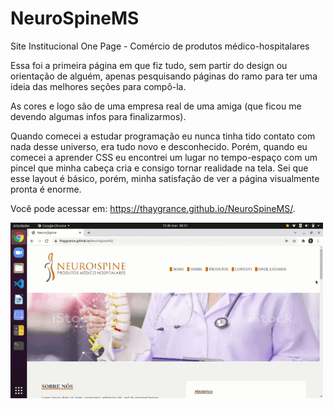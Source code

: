 # NeuroSpineMS
Site Institucional One Page - Comércio de produtos médico-hospitalares

Essa foi a primeira página em que fiz tudo, sem partir do design ou orientação de alguém, apenas pesquisando páginas do ramo para ter uma ideia das melhores seções para compô-la. 

As cores e logo são de uma empresa real de uma amiga (que ficou me devendo algumas infos para finalizarmos).

Quando comecei a estudar programação eu nunca tinha tido contato com nada desse universo, era tudo novo e desconhecido. Porém, quando eu comecei a aprender CSS eu encontrei um lugar no tempo-espaço com um pincel que minha cabeça cria e consigo tornar realidade na tela. Sei que esse layout é básico, porém, minha satisfação de ver a página visualmente pronta é enorme.

Você pode acessar em: https://thaygrance.github.io/NeuroSpineMS/.

<img align="center" alt="Gif rolagem do site" width="500" src="Gravação de tela de 15-03-2022 08_31_00 (1).gif">
